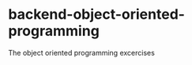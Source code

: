 backend-object-oriented-programming
===================================

The object oriented programming excercises
